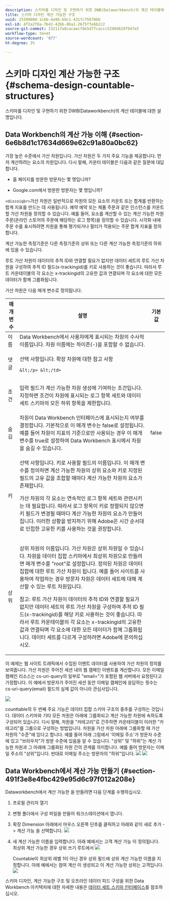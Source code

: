 ```yaml
---
description: 스키마를 디자인 및 구현하기 위한 DWB(Dataworkbench)의 계산 테이블에 대한 설명입니다.
title: 스키마 디자인 계산 가능한 구조
uuid: 2530980d-1c6b-4a96-b9c1-431fc75678bb
exl-id: 4f2a2f8a-7b42-42bb-8ba1-2675ffe6b2c2
source-git-commit: 232117a8cacaecf8e5d7fcaccc5290d6297947e5
workflow-type: tm+mt
source-wordcount: '977'
ht-degree: 3%

---
```


# 스키마 디자인 계산 가능한 구조{#schema-design-countable-structures}

스키마를 디자인 및 구현하기 위한 DWB(Dataworkbench)의 계산 테이블에 대한 설명입니다.

## Data Workbench의 계산 가능 이해 {#section-6e6b8d1c17634d669e62c91a80a0bc62}

가장 높은 수준에서 가산 차원입니다. 가산 차원은 두 가지 주요 기능을 제공합니다. 먼저 계산하려는 요소의 차원입니다. 다시 말해, 카운터 테이블은 다음과 같은 질문에 대답합니다.

* 홈 페이지를 방문한 방문자는 몇 명입니까?

* Google.com에서 방문한 방문자는 몇 명입니까?

`<discoiqbr>`가산 차원은 일반적으로 차원의 모든 요소의 카운트 또는 합계를 반환하는 합계 지표를 만드는 데 사용됩니다. 예약 예약 또는 제품 주문과 같은 인스턴스를 카운트할 가산 차원을 정의할 수 있습니다. 예를 들어, 요소를 계산할 수 있는 계산 가능한 차원 주문(온라인 스토어의 주문에 해당하는 로그 항목)을 정의할 수 있습니다. 시각화 내에 주문 수를 표시하려면 차원을 통해 평가되거나 필터가 적용되는 주문 합계 지표를 정의합니다.

계산 가능한 측정기준은 다른 측정기준의 상위 또는 다른 계산 가능한 측정기준의 하위에 있을 수 있습니다.

루트 가산 차원이 데이터의 추적 ID와 연결할 필요가 없지만 데이터 세트의 루트 가산 차원을 구성하여 추적 ID 필드(x-trackingid)를 키로 사용하는 것이 좋습니다. 따라서 루트 카운테이블의 각 요소는 x-trackingid의 고유한 값과 연결되며 각 요소에 대한 모든 데이터가 함께 그룹화됩니다.

가산 차원은 다음 매개 변수로 정의됩니다.

<table id="table_5E00B72CFDD645368ADCC25AB9B5E53D"> 
 <thead> 
  <tr> 
   <th colname="col1" class="entry"> 매개 변수 </th> 
   <th colname="col2" class="entry"> 설명 </th> 
   <th colname="col3" class="entry"> 기본값 </th> 
  </tr>
 </thead>
 <tbody> 
  <tr> 
   <td colname="col1"> 이름 </td> 
   <td colname="col2"> Data Workbench에서 사용자에게 표시되는 차원의 수사적 이름입니다. 차원 이름에는 하이픈(-)을 포함할 수 없습니다. </td> 
   <td colname="col3"> </td> 
  </tr> 
  <tr> 
   <td colname="col1"> <p>댓글 </p> </td> 
   <td colname="col2"> <p>선택 사항입니다. 확장 차원에 대한 참고 사항

    &lt;/p> &lt;/td>
<td colname="col3"> </td> 
  </tr> 
  <tr> 
   <td colname="col1"> <p>조건 </p> </td> 
   <td colname="col2"> <p>입력 필드가 계산 가능한 차원 생성에 기여하는 조건입니다. 지정하면 조건이 차원에 표시되는 로그 항목 세트와 데이터 세트 스키마의 모든 하위 항목을 제한합니다. </p> </td> 
   <td colname="col3"> </td> 
  </tr> 
  <tr> 
   <td colname="col1"> 숨김 </td> 
   <td colname="col2"> 차원이 Data Workbench 인터페이스에 표시되는지 여부를 결정합니다. 기본적으로 이 매개 변수는 false로 설정됩니다. 예를 들어 차원이 지표의 기준으로만 사용되는 경우 이 매개 변수를 true로 설정하여 Data Workbench 표시에서 차원을 숨길 수 있습니다. </td> 
   <td colname="col3"> false </td> 
  </tr> 
  <tr> 
   <td colname="col1"> 키 </td> 
   <td colname="col2"> <p>선택 사항입니다. 키로 사용할 필드의 이름입니다. 이 매개 변수를 정의하면 계산 가능한 차원의 상위 요소와 키로 지정된 필드의 고유 값을 조합할 때마다 계산 가능한 차원의 요소가 존재합니다. </p> <p>가산 차원의 각 요소는 연속적인 로그 항목 세트와 관련시키는 데 필요합니다. 따라서 로그 항목이 키로 정렬되지 않으면 키 필드가 변경될 때마다 계산 가능한 차원의 요소가 만들어집니다. 이러한 상황을 방지하기 위해 Adobe은 시간 순서대로 인접한 고유한 키를 사용하는 것을 권장합니다. </p> </td> 
   <td colname="col3"> </td> 
  </tr> 
  <tr> 
   <td colname="col1"> 상위 </td> 
   <td colname="col2"> <p> 상위 차원의 이름입니다. 가산 차원은 상위 차원일 수 있습니다. 차원을 데이터 집합 스키마에서 최상위 차원으로 만들려면 매개 변수를 "root"로 설정합니다. 정의된 차원은 데이터 집합에 대한 루트 가산 차원이 됩니다. 예를 들어 사이트를 사용하여 작업하는 경우 방문자 차원은 데이터 세트에 대해 계산할 수 있는 루트 차원입니다. </p> <p>참고: 루트 가산 차원이 데이터의 추적 ID와 연결할 필요가 없지만 데이터 세트의 루트 가산 차원을 구성하여 추적 ID 필드(x-trackingid)를 해당 키로 사용하는 것이 좋습니다. 따라서 루트 카운테이블의 각 요소는 x-trackingid의 고유한 값과 연결되며 각 요소에 대한 모든 데이터가 함께 그룹화됩니다. 데이터 세트를 다르게 구성하려면 Adobe에 문의하십시오. </p> </td> 
   <td colname="col3"> </td> 
  </tr> 
 </tbody> 
</table>

이 예제는 웹 사이트 트래픽에서 수집된 이벤트 데이터를 사용하여 가산 차원의 정의를 보여줍니다. 가산 차원은 주어진 세션 내의 웹 캠페인 이벤트를 계산합니다. 모든 이메일 캠페인 리소스는 cs-uri-query의 일부로 &quot;email=&quot;가 포함된 웹 서버에서 요청된다고 가정합니다. 이 예에서 방문자가 주어진 세션 동안 이메일 캠페인에 응답하는 횟수는 cs-uri-query(email) 필드의 실제 값이 아니라 관심사입니다.

![](assets/dwb_impl_arch_1.png)

counttable의 두 번째 주요 기능은 데이터 집합 스키마 구조의 중추를 구성하는 것입니다. 데이터 스키마와 기타 모든 차원은 아래에 그룹화되고 계산 가능한 차원에 속하도록 구성되어 있습니다. 다시 말해, 차원을 &quot;카테고리&quot;로 간주하면 카운테이블이 이러한 &quot;카테고리&quot;를 그룹으로 구성하는 방법입니다.
차원을 가산 차원 아래에 그룹화할 때 가산 차원의 &quot;수준&quot;에 있다고 합니다. 예를 들어 아래 그림에서 &#39;이메일 주소&#39;가 방문자 수준에 있고 &quot;브라우저&quot;가 방문 수준에 있음을 알 수 있습니다. &quot;상위&quot; 및 &quot;하위&quot;는 계산 가능한 차원과 그 아래에 그룹화된 차원 간의 관계를 의미합니다. 예를 들어 방문자는 이메일 주소의 &quot;상위&quot;입니다. 반대로 이메일 주소는 방문자의 &quot;하위&quot;입니다. ![](assets/dwb_impl_arch_2.png) ![](assets/dwb_impl_arch_3.png)

## Data Workbench에서 계산 가능 만들기 {#section-491f3e8e4fbc429e95d6c97f012a208e}

Dataworkbench에서 계산 가능한 을 만들려면 다음 단계를 수행하십시오.

1. 프로필 관리자 열기
1. 변형 폴더에서 구성 파일을 만들어 워크스테이션에서 엽니다.
1. 확장 Dimension 아래에서 마우스 오른쪽 단추를 클릭하고 아래와 같이 새로 추가 -> 계산 가능 을 선택합니다. ![](assets/dwb_impl_arch_4.png)

1. 새 계산 가능한 이름을 입력합니다. 아래 예에서는 고객 계산 가능 이 정의됩니다. 최상위 계산 가능한 경우 상위 쓰기 루트에서 ![](assets/dwb_impl_arch_5.png)

   Countable이 최상위 레벨 1이 아닌 경우 상위 필드에 상위 계산 가능한 이름을 지정합니다. 아래 예에서는 참여 계산 이 생성되고 이 계산 가능한 상위는 고객입니다. ![](assets/dwb_impl_arch_5.png)

스키마 디자인, 계산 가능한 구조 및 오프라인 데이터 피드 구성을 위한 Data Workbench 아키텍처에 대한 자세한 내용은 [데이터 세트 스키마 인터페이스](https://experienceleague.adobe.com/docs/data-workbench/using/client/admin-ui/c-dtst-sch-intrf.html)를 참조하십시오.
